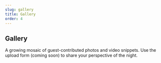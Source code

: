 ```yaml
---
slug: gallery
title: Gallery
order: 4
---
```


## Gallery

A growing mosaic of guest-contributed photos and video snippets. Use the upload form (coming soon)
to share your perspective of the night.
